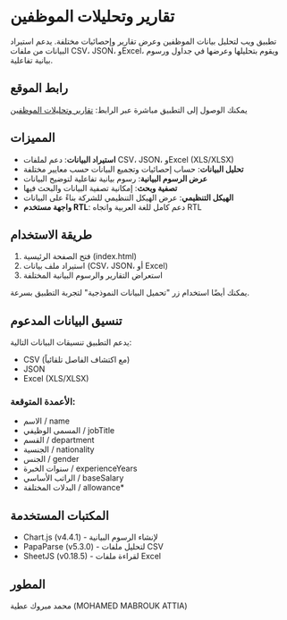 # تقارير وتحليلات الموظفين

تطبيق ويب لتحليل بيانات الموظفين وعرض تقارير وإحصائيات مختلفة. يدعم استيراد البيانات من ملفات CSV، JSON، وExcel، ويقوم بتحليلها وعرضها في جداول ورسوم بيانية تفاعلية.

## رابط الموقع
يمكنك الوصول إلى التطبيق مباشرة عبر الرابط: [تقارير وتحليلات الموظفين](https://mohamedmarouk55.github.io/Employee-Analytics/)

## المميزات

- **استيراد البيانات**: دعم لملفات CSV، JSON، وExcel (XLS/XLSX)
- **تحليل البيانات**: حساب إحصائيات وتجميع البيانات حسب معايير مختلفة
- **عرض الرسوم البيانية**: رسوم بيانية تفاعلية لتوضيح البيانات
- **تصفية وبحث**: إمكانية تصفية البيانات والبحث فيها
- **الهيكل التنظيمي**: عرض الهيكل التنظيمي للشركة بناءً على البيانات
- **واجهة مستخدم RTL**: دعم كامل للغة العربية واتجاه RTL

## طريقة الاستخدام

1. فتح الصفحة الرئيسية (index.html)
2. استيراد ملف بيانات (CSV، JSON، أو Excel)
3. استعراض التقارير والرسوم البيانية المختلفة

يمكنك أيضًا استخدام زر "تحميل البيانات النموذجية" لتجربة التطبيق بسرعة.

## تنسيق البيانات المدعوم

يدعم التطبيق تنسيقات البيانات التالية:
- CSV (مع اكتشاف الفاصل تلقائياً)
- JSON
- Excel (XLS/XLSX)

### الأعمدة المتوقعة:
- الاسم / name
- المسمى الوظيفي / jobTitle
- القسم / department
- الجنسية / nationality
- الجنس / gender
- سنوات الخبرة / experienceYears
- الراتب الأساسي / baseSalary
- البدلات المختلفة / allowance*

## المكتبات المستخدمة

- Chart.js (v4.4.1) - لإنشاء الرسوم البيانية
- PapaParse (v5.3.0) - لتحليل ملفات CSV
- SheetJS (v0.18.5) - لقراءة ملفات Excel

## المطور

محمد مبروك عطية (MOHAMED MABROUK ATTIA)